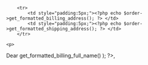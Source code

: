 		<tr>
			<td style="padding:5px;"><?php echo $order->get_formatted_billing_address(); ?> </td>
			<td style="padding:5px;"><?php echo $order->get_formatted_shipping_address(); ?> </td>
		</tr>
    
    <p>
  Dear <?php printf( __( '%s', 'woocommerce' ), $order->get_formatted_billing_full_name() ); ?>,
</p>
